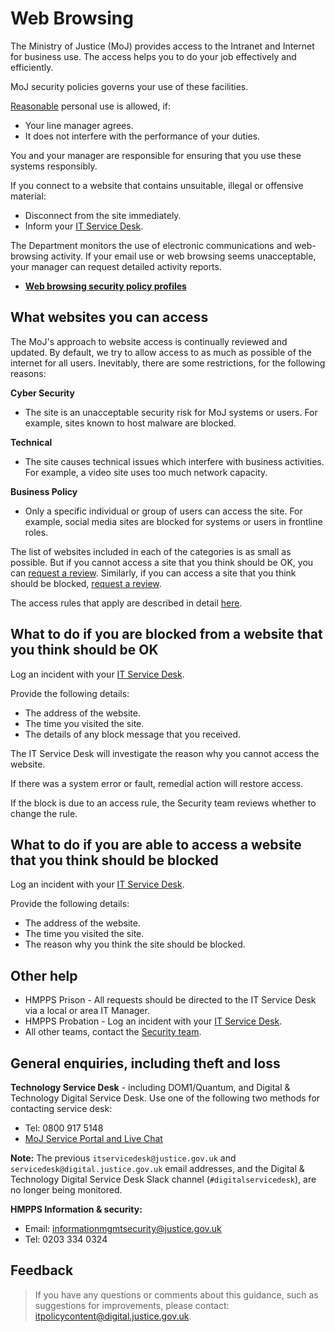 # Web Browsing

The Ministry of Justice \(MoJ\) provides access to the Intranet and Internet for business use. The access helps you to do your job effectively and efficiently.

MoJ security policies governs your use of these facilities.

[Reasonable](acceptable-use.md) personal use is allowed, if:

-   Your line manager agrees.
-   It does not interfere with the performance of your duties.

You and your manager are responsible for ensuring that you use these systems responsibly.

If you connect to a website that contains unsuitable, illegal or offensive material:

-   Disconnect from the site immediately.
-   Inform your [IT Service Desk](#general-enquiries-including-theft-and-loss).

The Department monitors the use of electronic communications and web-browsing activity. If your email use or web browsing seems unacceptable, your manager can request detailed activity reports.

<a name="[web-browsing-security-policy-profiles](web-browsing-security-policy-profiles.md)"></a>

-   **[Web browsing security policy profiles](web-browsing-security-policy-profiles.md)**  


## What websites you can access

The MoJ's approach to website access is continually reviewed and updated. By default, we try to allow access to as much as possible of the internet for all users. Inevitably, there are some restrictions, for the following reasons:

**Cyber Security**

-   The site is an unacceptable security risk for MoJ systems or users. For example, sites known to host malware are blocked.

**Technical**

-   The site causes technical issues which interfere with business activities. For example, a video site uses too much network capacity.

**Business Policy**

-   Only a specific individual or group of users can access the site. For example, social media sites are blocked for systems or users in frontline roles.

The list of websites included in each of the categories is as small as possible. But if you cannot access a site that you think should be OK, you can [request a review](#what-to-do-if-you-are-blocked-from-a-website-that-you-think-should-be-ok). Similarly, if you can access a site that you think should be blocked, [request a review](#what-to-do-if-you-are-able-to-access-a-website-that-you-think-should-be-blocked).

The access rules that apply are described in detail [here](web-browsing-security-policy-profiles.md).

## What to do if you are blocked from a website that you think should be OK

Log an incident with your [IT Service Desk](#general-enquiries-including-theft-and-loss).

Provide the following details:

-   The address of the website.
-   The time you visited the site.
-   The details of any block message that you received.

The IT Service Desk will investigate the reason why you cannot access the website.

If there was a system error or fault, remedial action will restore access.

If the block is due to an access rule, the Security team reviews whether to change the rule.

## What to do if you are able to access a website that you think should be blocked

Log an incident with your [IT Service Desk](#general-enquiries-including-theft-and-loss).

Provide the following details:

-   The address of the website.
-   The time you visited the site.
-   The reason why you think the site should be blocked.

## Other help

-   HMPPS Prison - All requests should be directed to the IT Service Desk via a local or area IT Manager.
-   HMPPS Probation - Log an incident with your [IT Service Desk](#general-enquiries-including-theft-and-loss).
-   All other teams, contact the [Security team](mailto:security@justice.gov.uk).

## General enquiries, including theft and loss

**Technology Service Desk** - including DOM1/Quantum, and Digital &amp; Technology Digital Service Desk. Use one of the following two methods for contacting service desk:

-   Tel: 0800 917 5148
-   [MoJ Service Portal and Live Chat](https://mojprod.service-now.com/moj_sp)

**Note:** The previous `itservicedesk@justice.gov.uk` and `servicedesk@digital.justice.gov.uk` email addresses, and the Digital &amp; Technology Digital Service Desk Slack channel \(`#digitalservicedesk`\), are no longer being monitored.

**HMPPS Information &amp; security:**

-   Email: [informationmgmtsecurity@justice.gov.uk](mailto:informationmgmtsecurity@justice.gov.uk)
-   Tel: 0203 334 0324

## Feedback

> If you have any questions or comments about this guidance, such as suggestions for improvements, please contact: [itpolicycontent@digital.justice.gov.uk](mailto:itpolicycontent@digital.justice.gov.uk).


